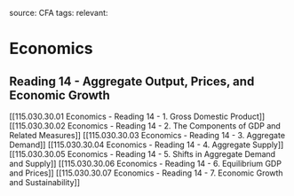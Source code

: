 source: CFA
tags: 
relevant: 

# Economics

## Reading 14 - Aggregate Output, Prices, and Economic Growth

[[115.030.30.01 Economics - Reading 14 - 1. Gross Domestic Product]]
[[115.030.30.02 Economics - Reading 14 - 2. The Components of GDP and Related Measures]]
[[115.030.30.03 Economics - Reading 14 - 3. Aggregate Demand]]
[[115.030.30.04 Economics - Reading 14 - 4. Aggregate Supply]]
[[115.030.30.05 Economics - Reading 14 - 5. Shifts in Aggregate Demand and Supply]]
[[115.030.30.06 Economics - Reading 14 - 6. Equilibrium GDP and Prices]]
[[115.030.30.07 Economics - Reading 14 - 7. Economic Growth and Sustainability]]
